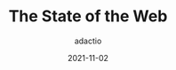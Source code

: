 ---
author: adactio
date: 2021-11-02
publisher: clearleft
tags:
  - videos
  - web
target_url: https://vimeo.com/641568337
title: The State of the Web
---